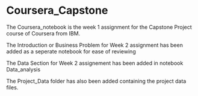 # Coursera_Capstone
The Coursera_notebook is the week 1 assignment for the Capstone Project course of Coursera from IBM.

The Introduction or Business Problem for Week 2 assignment has been added as a seperate notebook for ease of reviewing

The Data Section for Week 2 assignement has been added in notebook Data_analysis 

The Project_Data folder has also been added containing the project data files.


